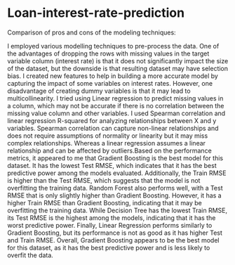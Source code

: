 # Loan-interest-rate-prediction

Comparison of pros and cons of the modeling techniques:

I employed various modelling techniques to pre-process the data. One of the advantages of dropping the rows with missing values in the target variable column (interest rate) is that it does not significantly impact the size of the dataset, but the downside is that resulting dataset may have selection bias. I created new features to help in building a more accurate model by capturing the impact of some variables on interest rates. However, one disadvantage of creating dummy variables is that it may lead to multicollinearity. I tried using Linear regression to predict missing values in a column, which may not be accurate if there is no correlation between the missing value column and other variables. I used Spearman correlation and linear regression R-squared for analyzing relationships between X and y variables. Spearman correlation can capture non-linear relationships and does not require assumptions of normality or linearity but it may miss complex relationships. Whereas a linear regression assumes a linear relationship and can be affected by outliers.Based on the performance metrics, it appeared to me that Gradient Boosting is the best model for this dataset. It has the lowest Test RMSE, which indicates that it has the best predictive power among the models evaluated. Additionally, the Train RMSE is higher than the Test RMSE, which suggests that the model is not overfitting the training data. Random Forest also performs well, with a Test RMSE that is only slightly higher than Gradient Boosting. However, it has a higher Train RMSE than Gradient Boosting, indicating that it may be overfitting the training data. While Decision Tree has the lowest Train RMSE, its Test RMSE is the highest among the models, indicating that it has the worst predictive power. Finally, Linear Regression performs similarly to Gradient Boosting, but its performance is not as good as it has higher Test and Train RMSE. Overall, Gradient Boosting appears to be the best model for this dataset, as it has the best predictive power and is less likely to overfit the data.
